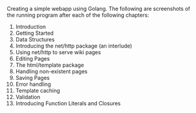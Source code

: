 Creating a simple webapp using Golang. The following are screenshots of the running program after each of the following chapters:

1. Introduction
2. Getting Started
3. Data Structures
4. Introducing the net/http package (an interlude)
5. Using net/http to serve wiki pages
6. Editing Pages
7. The html/template package
8. Handling non-existent pages
9. Saving Pages
10. Error handling
11. Template caching
12. Validation
13. Introducing Function Literals and Closures
